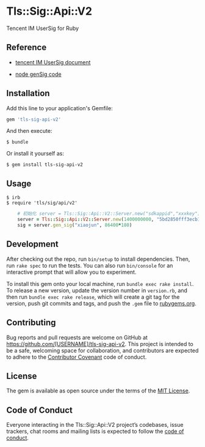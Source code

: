 # Tls::Sig::Api::V2

Tencent IM UserSig for Ruby

## Reference

* [tencent IM UserSig document](https://cloud.tencent.com/document/product/269/32688)

* [node genSig code](https://github.com/tencentyun/tls-sig-api-v2-node)

## Installation

Add this line to your application's Gemfile:

```ruby
gem 'tls-sig-api-v2'
```

And then execute:

    $ bundle

Or install it yourself as:

    $ gem install tls-sig-api-v2

## Usage

    $ irb
    $ require 'tls/sig/api/v2'


```ruby
    # 初始化 server = Tls::Sig::Api::V2::Server.new("sdkappid","xxxkey") 
    server = Tls::Sig::Api::V2::Server.new(1400000000, "5bd2850fff3ecb11d7c805251c51ee463a25727bddc2385f3fa8bfee1bb93b5e")
    sig = server.gen_sig("xiaojun", 86400*180)

```    



## Development

After checking out the repo, run `bin/setup` to install dependencies. Then, run `rake spec` to run the tests. You can also run `bin/console` for an interactive prompt that will allow you to experiment.

To install this gem onto your local machine, run `bundle exec rake install`. To release a new version, update the version number in `version.rb`, and then run `bundle exec rake release`, which will create a git tag for the version, push git commits and tags, and push the `.gem` file to [rubygems.org](https://rubygems.org).

## Contributing

Bug reports and pull requests are welcome on GitHub at https://github.com/[USERNAME]/tls-sig-api-v2. This project is intended to be a safe, welcoming space for collaboration, and contributors are expected to adhere to the [Contributor Covenant](http://contributor-covenant.org) code of conduct.

## License

The gem is available as open source under the terms of the [MIT License](https://opensource.org/licenses/MIT).

## Code of Conduct

Everyone interacting in the Tls::Sig::Api::V2 project’s codebases, issue trackers, chat rooms and mailing lists is expected to follow the [code of conduct](https://github.com/[USERNAME]/tls-sig-api-v2/blob/master/CODE_OF_CONDUCT.md).
